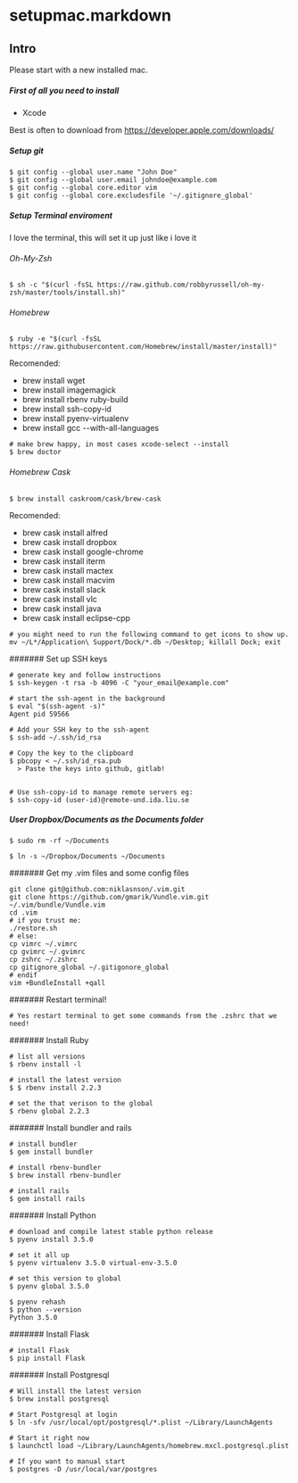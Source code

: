 # setupmac.markdown

## Intro
Please start with a new installed mac.

##### First of all you need to install 

+ Xcode 

Best is often to download from https://developer.apple.com/downloads/ 


##### Setup git 
```
$ git config --global user.name "John Doe"
$ git config --global user.email johndoe@example.com
$ git config --global core.editor vim
$ git config --global core.excludesfile '~/.gitignore_global'
```

##### Setup Terminal enviroment 
I love the terminal, this will set it up just like i love it

###### Oh-My-Zsh
```
$ sh -c "$(curl -fsSL https://raw.github.com/robbyrussell/oh-my-zsh/master/tools/install.sh)"
```

###### Homebrew 
```
$ ruby -e "$(curl -fsSL https://raw.githubusercontent.com/Homebrew/install/master/install)"
```

Recomended: 

+ brew install wget 
+ brew install imagemagick
+ brew install rbenv ruby-build
+ brew install ssh-copy-id
+ brew install pyenv-virtualenv
+ brew install gcc --with-all-languages

```
# make brew happy, in most cases xcode-select --install
$ brew doctor
```

###### Homebrew Cask
```
$ brew install caskroom/cask/brew-cask
```

Recomended: 

+ brew cask install alfred
+ brew cask install dropbox
+ brew cask install google-chrome
+ brew cask install iterm 
+ brew cask install mactex 
+ brew cask install macvim 
+ brew cask install slack
+ brew cask install vlc
+ brew cask install java
+ brew cask install eclipse-cpp

```
# you might need to run the following command to get icons to show up.
mv ~/L*/Application\ Support/Dock/*.db ~/Desktop; killall Dock; exit
```

####### Set up SSH keys 
```
# generate key and follow instructions 
$ ssh-keygen -t rsa -b 4096 -C "your_email@example.com"

# start the ssh-agent in the background
$ eval "$(ssh-agent -s)"
Agent pid 59566

# Add your SSH key to the ssh-agent
$ ssh-add ~/.ssh/id_rsa

# Copy the key to the clipboard 
$ pbcopy < ~/.ssh/id_rsa.pub
  > Paste the keys into github, gitlab! 


# Use ssh-copy-id to manage remote servers eg: 
$ ssh-copy-id (user-id)@remote-und.ida.liu.se

```


##### User Dropbox/Documents as the Documents folder
```
$ sudo rm -rf ~/Documents
```

```
$ ln -s ~/Dropbox/Documents ~/Documents
```

####### Get my .vim files and some config files

```
git clone git@github.com:niklasnson/.vim.git
git clone https://github.com/gmarik/Vundle.vim.git ~/.vim/bundle/Vundle.vim
cd .vim
# if you trust me:
./restore.sh
# else:
cp vimrc ~/.vimrc
cp gvimrc ~/.gvimrc
cp zshrc ~/.zshrc
cp gitignore_global ~/.gitigonore_global
# endif
vim +BundleInstall +qall
```

####### Restart terminal!
```
# Yes restart terminal to get some commands from the .zshrc that we need!
```

####### Install Ruby
```
# list all versions 
$ rbenv install -l

# install the latest version 
$ $ rbenv install 2.2.3

# set the that verison to the global 
$ rbenv global 2.2.3
```

####### Install bundler and rails 

```
# install bundler 
$ gem install bundler

# install rbenv-bundler 
$ brew install rbenv-bundler

# install rails 
$ gem install rails
```


####### Install Python
```
# download and compile latest stable python release
$ pyenv install 3.5.0

# set it all up 
$ pyenv virtualenv 3.5.0 virtual-env-3.5.0

# set this version to global 
$ pyenv global 3.5.0

$ pyenv rehash
$ python --version
Python 3.5.0
```

####### Install Flask 
```
# install Flask 
$ pip install Flask

```


####### Install Postgresql
```
# Will install the latest version
$ brew install postgresql

# Start Postgresql at login 
$ ln -sfv /usr/local/opt/postgresql/*.plist ~/Library/LaunchAgents

# Start it right now 
$ launchctl load ~/Library/LaunchAgents/homebrew.mxcl.postgresql.plist

# If you want to manual start 
$ postgres -D /usr/local/var/postgres

```


